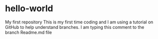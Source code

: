 # hello-world
My first repository
This is my first time coding and I am using a tutorial on GitHub to help understand branches. I am typing this comment to the branch Readme.md file
